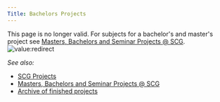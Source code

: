 ```yaml
---
Title: Bachelors Projects
---
```


This page is no longer valid. For subjects for a bachelor's and master's project see [Masters, Bachelors and Seminar Projects @ SCG](%base_url%/wiki/projects/mastersbachelorsprojects).
![value:redirect](value:redirect)

*See also:*

-  [SCG Projects](%base_url%/wiki/projects)
-  [Masters, Bachelors and Seminar Projects @ SCG](%base_url%/wiki/projects/mastersbachelorsprojects)
-  [Archive of finished projects](%base_url%/wiki/projects/archive)
